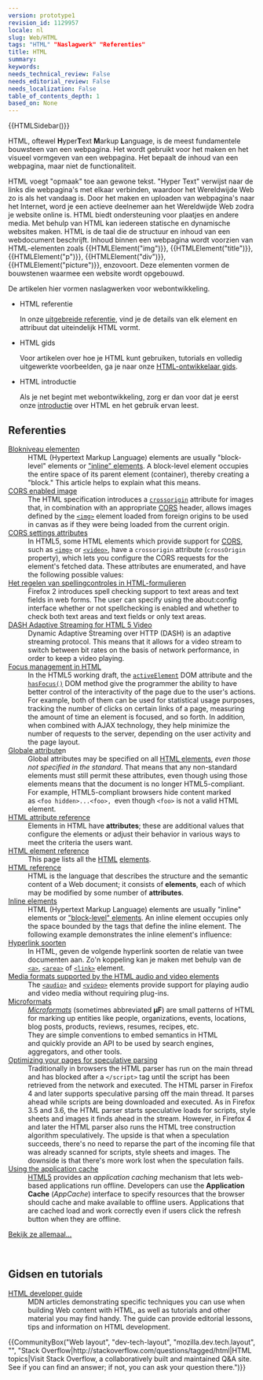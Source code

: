 ```yaml
---
version: prototype1
revision_id: 1129957
locale: nl
slug: Web/HTML
tags: "HTML" "Naslagwerk" "Referenties"
title: HTML
summary: 
keywords: 
needs_technical_review: False
needs_editorial_review: False
needs_localization: False
table_of_contents_depth: 1
based_on: None
---
```

<div>{{HTMLSidebar()}}</div>

<p><span class="seoSummary">HTML, oftewel <strong>H</strong>yper<strong>T</strong>ext <strong>M</strong>arkup <strong>L</strong>anguage, is de meest fundamentele bouwsteen van een webpagina. Het wordt gebruikt voor het maken en het visueel vormgeven van een webpagina. Het bepaalt de inhoud van een webpagina, maar niet de functionaliteit.</span></p>

<p>HTML voegt "opmaak" toe aan gewone tekst. "Hyper Text" verwijst naar de links die webpagina's met elkaar verbinden, waardoor het Wereldwijde Web zo is als het vandaag is. Door het maken en uploaden van webpagina's naar het Internet, word je een actieve deelnemer aan het Wereldwijde Web zodra je website online is. HTML biedt ondersteuning voor plaatjes en andere media. Met behulp van HTML kan iedereen statische en dynamische websites maken. HTML is de taal die de structuur en inhoud van een webdocument beschrijft. Inhoud binnen een webpagina wordt voorzien van HTML-elementen zoals {{HTMLElement("img")}}, {{HTMLElement("title")}}, {{HTMLElement("p")}}, {{HTMLElement("div")}}, {{HTMLElement("picture")}}, enzovoort. Deze elementen vormen de bouwstenen waarmee een website wordt opgebouwd.</p>

<p>De artikelen hier vormen naslagwerken voor webontwikkeling.</p>

<section class="cleared" id="sect1">
<ul class="card-grid">
 <li><span>HTML referentie</span>

  <p>In onze <a href="/en-US/docs/Web/HTML/Reference">uitgebreide referentie</a>, vind je de details van elk element en attribuut dat uiteindelijk HTML vormt.</p>
 </li>
 <li><span>HTML gids</span>
  <p>Voor artikelen&nbsp;over hoe je HTML kunt gebruiken, tutorials en volledig uitgewerkte voorbeelden, ga je naar onze <a href="/en-US/docs/Web/Guide/HTML">HTML-ontwikkelaar gids</a>.</p>
 </li>
 <li><span>HTML introductie</span>
  <p>Als je net begint met webontwikkeling, zorg er dan voor dat je eerst onze <a href="https://developer.mozilla.org/en-US/docs/Web/Guide/HTML/Introduction">introductie</a> over HTML en het gebruik ervan leest.</p>
 </li>
</ul>

<div class="row topicpage-table">
<div class="section">
<h2 class="Documentation" id="Documentation" name="Documentation">Referenties</h2>

<dl>
 <dt class="landingPageList"><a href="https://developer.mozilla.org/en-US/docs/Web/HTML/Block-level_elements">Blokniveau elementen</a></dt>
 <dd class="landingPageList">HTML (Hypertext Markup Language) elements are usually "block-level" elements or <a href="https://developer.mozilla.org/en-US/docs/HTML/Inline_elements" title="/en-US/docs/HTML/inline_elements">"inline" elements</a>. A block-level element occupies the entire space of its parent element (container), thereby creating a "block." This article helps to explain what this means.</dd>
 <dt class="landingPageList"><a href="https://developer.mozilla.org/en-US/docs/Web/HTML/CORS_enabled_image">CORS enabled image</a></dt>
 <dd class="landingPageList">The HTML specification introduces a <code><a href="https://developer.mozilla.org/en-US/docs/Web/HTML/Element/img#attr-crossorigin">crossorigin</a></code> attribute for images that, in combination with an appropriate <a class="glossaryLink" href="https://developer.mozilla.org/en-US/docs/Glossary/CORS" title="CORS: It is insecure to allow a webpage to request any resources from any other domains without limitation. CORS (Cross-Origin Resource Sharing) is a system that determines whether to block or fulfill these requests.">CORS</a> header, allows images defined by the <a href="https://developer.mozilla.org/en-US/docs/Web/HTML/Element/img" title="The HTML Image Element (&lt;img&gt;) represents an image of the document."><code>&lt;img&gt;</code></a> element loaded from foreign origins to be used in canvas as if they were being loaded from the current origin.</dd>
 <dt class="landingPageList"><a href="https://developer.mozilla.org/en-US/docs/Web/HTML/CORS_settings_attributes">CORS settings attributes</a></dt>
 <dd class="landingPageList">In HTML5, some HTML elements which provide support for <a href="https://developer.mozilla.org/en-US/docs/HTTP/Access_control_CORS">CORS</a>, such as <a href="https://developer.mozilla.org/en-US/docs/Web/HTML/Element/img" title="The HTML Image Element (&lt;img&gt;) represents an image of the document."><code>&lt;img&gt;</code></a> or <a href="https://developer.mozilla.org/en-US/docs/Web/HTML/Element/video" title="The HTML &lt;video&gt; element is used to embed video content. It may contain several video sources, represented using the src attribute or the &lt;source&gt; element; the browser will choose the most suitable one."><code>&lt;video&gt;</code></a>, have a <code>crossorigin</code> attribute (<code>crossOrigin</code> property), which lets you configure the CORS requests for the element's fetched data. These attributes are enumerated, and have the following possible values:</dd>
 <dt class="landingPageList"><a href="https://developer.mozilla.org/en-US/docs/Web/HTML/Controlling_spell_checking_in_HTML_formsControlling_spell_checking_in_HTML_forms">Het regelen van spellingcontroles in HTML-formulieren</a></dt>
 <dd class="landingPageList">Firefox 2 introduces spell checking support to text areas and text fields in web forms. The user can specify using the about:config interface whether or not spellchecking is enabled and whether to check both text areas and text fields or only text areas.</dd>
 <dt class="landingPageList"><a href="https://developer.mozilla.org/en-US/docs/Web/HTML/DASH_Adaptive_Streaming_for_HTML_5_Video">DASH Adaptive Streaming for HTML 5 Video</a></dt>
 <dd class="landingPageList">Dynamic Adaptive Streaming over HTTP (DASH) is an adaptive streaming protocol. This means that it allows for a video stream to switch between bit rates on the basis of network performance, in order to keep a video playing.</dd>
 <dt class="landingPageList"><a href="https://developer.mozilla.org/en-US/docs/Web/HTML/Focus_management_in_HTML">Focus management in HTML</a></dt>
 <dd class="landingPageList">In the HTML5 working draft, the <code><a href="https://developer.mozilla.org/en/DOM/document.activeElement" title="en/DOM/document.activeElement">activeElement</a></code> DOM attribute and the <code><a href="https://developer.mozilla.org/en/DOM/document.hasFocus" title="en/DOM/document.hasFocus">hasFocus()</a></code> DOM method give the programmer the ability to have better control of the interactivity of the page due to the user's actions. For example, both of them can be used for statistical usage purposes, tracking the number of clicks on certain links of a page, measuring the amount of time an element is focused, and so forth. In addition, when combined with AJAX technology, they help minimize the number of requests to the server, depending on the user activity and the page layout.</dd>
 <dt class="landingPageList"><a href="https://developer.mozilla.org/en-US/docs/Web/HTML/Global_attributes">Globale&nbsp;attribute</a>n</dt>
 <dd class="landingPageList">Global attributes may be specified on all <a href="https://developer.mozilla.org/en-US/docs/Web/HTML/Element">HTML elements</a>, <em>even those not specified in the standard</em>. That means that any non-standard elements must still permit these attributes, even though using those elements means that the document is no longer HTML5-compliant. For example, HTML5-compliant browsers hide content marked as&nbsp;<code>&lt;foo hidden&gt;...&lt;foo&gt;</code><code>, </code>even though <code>&lt;foo&gt;</code> is not a valid HTML element.</dd>
 <dt class="landingPageList"><a href="https://developer.mozilla.org/en-US/docs/Web/HTML/Attributes">HTML attribute reference</a></dt>
 <dd class="landingPageList">Elements in HTML have <strong>attributes</strong>; these are additional values that configure the elements or adjust their behavior in various ways to meet the criteria the users want.</dd>
 <dt class="landingPageList"><a href="https://developer.mozilla.org/en-US/docs/Web/HTML/Element">HTML element reference</a></dt>
 <dd class="landingPageList">This page&nbsp;lists all the <a class="glossaryLink" href="https://developer.mozilla.org/en-US/docs/Glossary/HTML" title="HTML: HTML (HyperText Markup Language) is a descriptive language that specifies webpage structure.">HTML</a> <a class="glossaryLink" href="https://developer.mozilla.org/en-US/docs/Glossary/Element" title="elements: An element is a part of a webpage. In XML and HTML, an element may contain a data item or a chunk of text or an image, or perhaps nothing. A typical element includes an opening tag, attributes, content, and a closing tag:">elements</a>.</dd>
 <dt class="landingPageList"><a href="https://developer.mozilla.org/en-US/docs/Web/HTML/Reference">HTML reference</a></dt>
 <dd class="landingPageList">HTML is the language that describes the structure and the semantic content of a Web document; it consists of <strong>elements</strong>, each of which may be modified by some number of <strong>attributes</strong>.</dd>
 <dt class="landingPageList"><a href="https://developer.mozilla.org/en-US/docs/Web/HTML/Inline_elemente">Inline elements</a></dt>
 <dd class="landingPageList">HTML (Hypertext Markup Language) elements are usually "inline" elements or <a href="https://developer.mozilla.org/en-US/docs/Web/HTML/Block-level_elements">"block-level" elements</a>. An inline element occupies only the space bounded by the tags that define the inline element. The following example demonstrates the inline element's influence:</dd>
 <dt class="landingPageList"><a href="https://developer.mozilla.org/en-US/docs/Web/HTML/Link_types">Hyperlink&nbsp;soorten</a></dt>
 <dd class="landingPageList">In HTML, geven de volgende hyperlink soorten de relatie van twee documenten aan. Zo'n koppeling kan je maken met behulp van de <a href="https://developer.mozilla.org/en-US/docs/Web/HTML/Element/a" title="The HTML &lt;a&gt; Element (or the HTML Anchor Element) defines a hyperlink, the named target destination for a hyperlink, or both."><code>&lt;a&gt;</code></a>, <a href="https://developer.mozilla.org/en-US/docs/Web/HTML/Element/area" title="The HTML &lt;area&gt; element defines a hot-spot region on an image, and optionally associates it with a hypertext link. This element is used only within a &lt;map&gt; element."><code>&lt;area&gt;</code></a> of <a href="https://developer.mozilla.org/en-US/docs/Web/HTML/Element/link" title="The HTML Link Element (&lt;link&gt;) specifies relationships between the current document and an external resource. Possible uses for this element include defining a relational framework for navigation. This Element is most used to link to style sheets."><code>&lt;link&gt;</code></a> element.</dd>
 <dt class="landingPageList"><a href="https://developer.mozilla.org/en-US/docs/Web/HTML/Supported_media_formats">Media formats supported by the HTML audio and video elements</a></dt>
 <dd class="landingPageList">The <a href="https://developer.mozilla.org/en-US/docs/Web/HTML/Element/audio" title="The HTML &lt;audio&gt; element is used to embed sound content in documents. It may contain several audio sources, represented using the src attribute or the &lt;source&gt; element; the browser will choose the most suitable one."><code>&lt;audio&gt;</code></a> and <a href="https://developer.mozilla.org/en-US/docs/Web/HTML/Element/video" title="The HTML &lt;video&gt; element is used to embed video content. It may contain several video sources, represented using the src attribute or the &lt;source&gt; element; the browser will choose the most suitable one."><code>&lt;video&gt;</code></a> elements provide support for playing audio and video media without requiring plug-ins.</dd>
 <dt class="landingPageList"><a href="https://developer.mozilla.org/en-US/docs/Web/HTML/microformats">Microformats</a></dt>
 <dd class="landingPageList"><span class="p-summary"><a class="external external-icon" href="http://microformats.org"><dfn>Microformats</dfn></a> (sometimes abbreviated <strong>μF</strong>) are small patterns&nbsp;of HTML for marking up entities like people, organizations, events, locations, blog posts, products, reviews, resumes, recipes, etc.</span><br />
 They are simple conventions to embed semantics in HTML and&nbsp;quickly provide&nbsp;an API to be&nbsp;used by search engines, aggregators, and other tools.</dd>
 <dt class="landingPageList"><a href="https://developer.mozilla.org/en-US/docs/Web/HTML/Optimizing_your_pages_for_speculative_parsing">Optimizing your pages for speculative parsing</a></dt>
 <dd class="landingPageList">Traditionally in browsers the HTML&nbsp;parser has run on the main thread and has blocked after a <code>&lt;/script&gt;</code> tag until the script has been retrieved from the network and executed. The HTML parser in Firefox 4 and later supports speculative parsing off the main thread. It parses ahead while scripts are being downloaded and executed. As in Firefox 3.5 and 3.6, the HTML parser starts speculative loads for scripts, style sheets and images it finds ahead in the stream. However, in Firefox 4 and later the HTML parser also runs the HTML tree construction algorithm speculatively. The upside is that when a speculation succeeds, there's no need to reparse the part of the incoming file that was already scanned for scripts, style sheets and images. The downside is that there's more work lost when the speculation fails.</dd>
 <dt class="landingPageList"><a href="https://developer.mozilla.org/en-US/docs/Web/HTML/Using_the_application_cache">Using the application cache</a></dt>
 <dd class="landingPageList"><a href="https://developer.mozilla.org/en-US/docs/HTML/HTML5" title="HTML/HTML5">HTML5</a> provides an <em>application caching</em> mechanism that lets web-based applications run offline. Developers can use the <strong>Application Cache</strong> (<em>AppCache</em>) interface to specify resources that the browser should cache and make available to offline users. Applications that are cached load and work correctly even if users click the refresh button when they are offline.</dd>
</dl>

<p><span class="alllinks"><a href="/en-US/docs/tag/HTML" title="Article tagged: HTML">Bekijk ze allemaal...</a></span></p>
</div>

<p>&nbsp;</p>

<div class="section">
<h2 class="Tools" id="Tools" name="Tools">Gidsen en tutorials</h2>

<dl>
 <dt><a href="/en-US/docs/Web/Guide/HTML">HTML developer guide</a></dt>
 <dd>MDN articles demonstrating specific techniques you can use when building Web content with HTML, as well as tutorials and other material you may find handy. The guide can provide editorial lessons, tips and information on HTML development.</dd>
</dl>
</div>
</div>

<p>{{CommunityBox("Web layout", "dev-tech-layout", "mozilla.dev.tech.layout", "", "Stack Overflow|http://stackoverflow.com/questions/tagged/html|HTML topics|Visit Stack Overflow, a collaboratively built and maintained Q&amp;A site. See if you can find an answer; if not, you can ask your question there.")}}</p>
</section>

